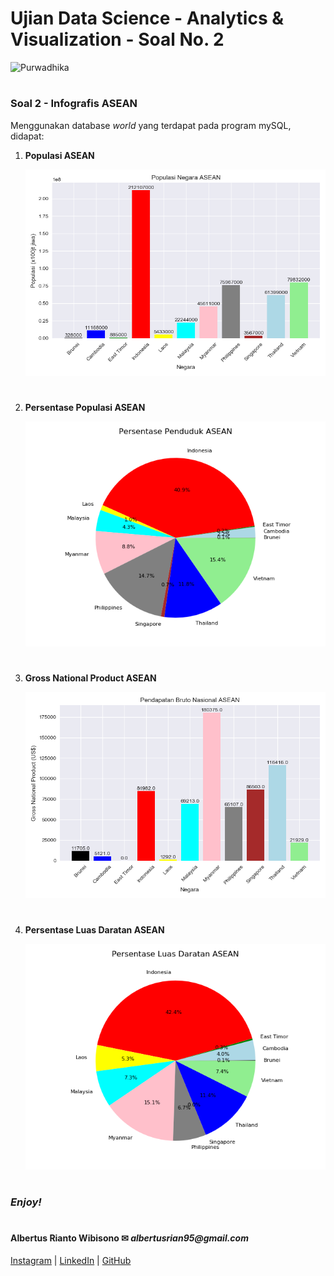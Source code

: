 # Ujian Data Science - Analytics & Visualization - Soal No. 2

![Purwadhika](https://static.wixstatic.com/media/2e6af2_f69a4271c3534ae1869a7ed63e278b2b~mv2.png/v1/fill/w_246,h_39,al_c,usm_0.66_1.00_0.01/2e6af2_f69a4271c3534ae1869a7ed63e278b2b~mv2.png)

#

### **Soal 2 - Infografis ASEAN**
Menggunakan database *world* yang terdapat pada program mySQL, didapat: 

1. __Populasi ASEAN__

    ![populasi ASEAN](./images/1.png)
#
2. __Persentase Populasi ASEAN__

    ![persen populasi ASEAN](./images/2.png)
#

3. __Gross National Product ASEAN__

    ![GNP ASEAN](./images/3.png)
#

4. __Persentase Luas Daratan ASEAN__

    ![persen luas daratan ASEAN](./images/4.png)
#

### **_Enjoy!_**

#

#### Albertus Rianto Wibisono ✉ _albertusrian95@gmail.com_

[Instagram](https://www.instagram.com/rian__wibisono) | 
[LinkedIn](https://www.linkedin.com/in/albertusrian95/) |
[GitHub](https://www.github.com/RiantoWibisono)